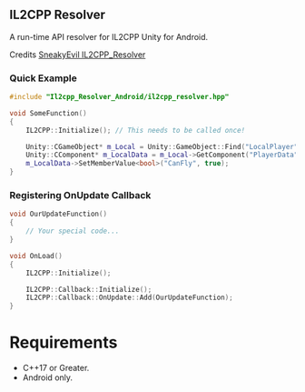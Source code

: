 ## IL2CPP Resolver
A run-time API resolver for IL2CPP Unity for Android.

Credits
[SneakyEvil IL2CPP_Resolver](https://github.com/sneakyevil/IL2CPP_Resolver)

### Quick Example
```cpp
#include "Il2cpp_Resolver_Android/il2cpp_resolver.hpp"

void SomeFunction()
{
    IL2CPP::Initialize(); // This needs to be called once!

    Unity::CGameObject* m_Local = Unity::GameObject::Find("LocalPlayer");
    Unity::CComponent* m_LocalData = m_Local->GetComponent("PlayerData");
    m_LocalData->SetMemberValue<bool>("CanFly", true);
}
```

### Registering OnUpdate Callback
```cpp
void OurUpdateFunction()
{
    // Your special code...
}

void OnLoad()
{
    IL2CPP::Initialize();

    IL2CPP::Callback::Initialize();
    IL2CPP::Callback::OnUpdate::Add(OurUpdateFunction);
}
```

# Requirements
* C++17 or Greater.
* Android only.

